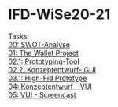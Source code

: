 # IFD-WiSe20-21
Tasks:
<br>
<a href="https://elenafaller.github.io/IFD-WiSe20-21/Task00/task0.html" target="_blank"> 00: SWOT-Analyse </a>
<br>
<a href="https://elenafaller.github.io/IFD-WiSe20-21/Task01/01TheWalletProject.pdf" target="_blank"> 01: The Wallet Project </a>
<br>
<a href="https://elenafaller.github.io/IFD-WiSe20-21/Task02/task02.html" target="_blank"> 02.1: Prototyping-Tool </a>
<br>
<a href="https://elenafaller.github.io/IFD-WiSe20-21/Task02/Konzeptentwurf-2.2.pdf" target="_blank"> 02.2: Konzeptentwurf- GUI </a>
<br>
<a href="https://xd.adobe.com/view/514be808-b216-47d1-b0e1-902bb7ad219f-0418/?fullscreen&hints=off" target="_blank"> 03.1: High-Fid Prototype </a>
<br>
<a href="https://elenafaller.github.io/IFD-WiSe20-21/Task04/InterfaceDesign-VUI-04-V2.pdf" target="_blank"> 04: Konzeptentwurf - VUI </a>
<br>
<a href="https://elenafaller.github.io/IFD-WiSe20-21/Task05/VUI-Screencast.mp4" target="_blank"> 05: VUI - Screencast </a><br>


